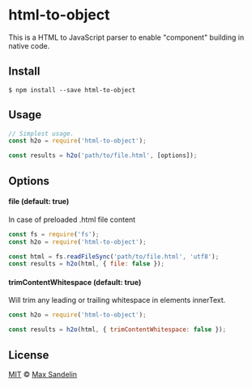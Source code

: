 # html-to-object
This is a HTML to JavaScript parser to enable "component" building in native code.

## Install
`$ npm install --save html-to-object`

## Usage
```javascript
// Simplest usage.
const h2o = require('html-to-object');

const results = h2o('path/to/file.html', [options]);
```

## Options

#### file (default: true)
In case of preloaded .html file content
```javascript
const fs = require('fs');
const h2o = require('html-to-object');

const html = fs.readFileSync('path/to/file.html', 'utf8');
const results = h2o(html, { file: false });
```

#### trimContentWhitespace (default: true)
Will trim any leading or trailing whitespace in elements innerText.
```javascript
const h2o = require('html-to-object');

const results = h2o(html, { trimContentWhitespace: false });
```


## License
[MIT](LICENSE) © [Max Sandelin](https://github.com/themaxsandelin)
